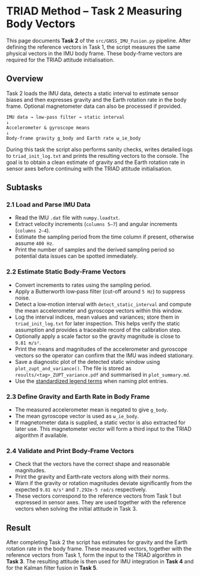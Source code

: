 # TRIAD Method – Task 2 Measuring Body Vectors

This page documents **Task 2** of the `src/GNSS_IMU_Fusion.py` pipeline. After defining the reference vectors in Task 1, the script measures the same physical vectors in the IMU body frame. These body-frame vectors are required for the TRIAD attitude initialisation.

## Overview

Task 2 loads the IMU data, detects a static interval to estimate sensor biases and then expresses gravity and the Earth rotation rate in the body frame. Optional magnetometer data can also be processed if provided.

```
IMU data → low-pass filter → static interval
↓
Accelerometer & gyroscope means
↓
Body-frame gravity g_body and Earth rate ω_ie_body
```

During this task the script also performs sanity checks, writes detailed logs to
`triad_init_log.txt` and prints the resulting vectors to the console. The goal is
to obtain a clean estimate of gravity and the Earth rotation rate in sensor
axes before continuing with the TRIAD attitude initialisation.

## Subtasks

### 2.1 Load and Parse IMU Data
- Read the IMU `.dat` file with `numpy.loadtxt`.
- Extract velocity increments (`columns 5–7`) and angular increments (`columns 2–4`).
- Estimate the sampling period from the time column if present, otherwise assume `400 Hz`.
- Print the number of samples and the derived sampling period so potential data
  issues can be spotted immediately.

### 2.2 Estimate Static Body‑Frame Vectors
- Convert increments to rates using the sampling period.
- Apply a Butterworth low‑pass filter (cut-off around `5 Hz`) to suppress noise.
- Detect a low‑motion interval with `detect_static_interval` and compute the mean
  accelerometer and gyroscope vectors within this window.
- Log the interval indices, mean values and variances; store them in
  `triad_init_log.txt` for later inspection. This helps verify the static
  assumption and provides a traceable record of the calibration step.
- Optionally apply a scale factor so the gravity magnitude is close to `9.81 m/s²`.
- Print the means and magnitudes of the accelerometer and gyroscope vectors so
  the operator can confirm that the IMU was indeed stationary.
- Save a diagnostic plot of the detected static window using
  `plot_zupt_and_variance()`. The file is stored as
  `results/<tag>_ZUPT_variance.pdf` and summarised in `plot_summary.md`.
- Use the [standardized legend terms](PlottingChecklist.md#standardized-legend-terms) when naming plot entries.

### 2.3 Define Gravity and Earth Rate in Body Frame
- The measured accelerometer mean is negated to give `g_body`.
- The mean gyroscope vector is used as `ω_ie_body`.
- If magnetometer data is supplied, a static vector is also extracted for later
  use. This magnetometer vector will form a third input to the TRIAD algorithm
  if available.

### 2.4 Validate and Print Body‑Frame Vectors
- Check that the vectors have the correct shape and reasonable magnitudes.
- Print the gravity and Earth‑rate vectors along with their norms.
- Warn if the gravity or rotation magnitudes deviate significantly from the
  expected `9.81 m/s²` and `7.292e‑5 rad/s` respectively.
- These vectors correspond to the reference vectors from Task 1 but expressed in
  sensor axes. They are used together with the reference vectors when solving the
  initial attitude in Task 3.

## Result

After completing Task 2 the script has estimates for gravity and the Earth rotation rate in the body frame. These measured vectors, together with the reference vectors from Task 1, form the input to the TRIAD algorithm in **Task 3**. The resulting attitude is then used for IMU integration in **Task 4** and for the Kalman filter fusion in **Task 5**.
